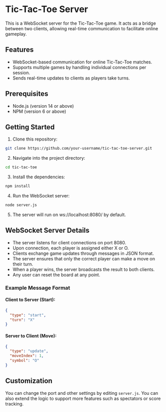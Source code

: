 # Tic-Tac-Toe Server

This is a WebSocket server for the Tic-Tac-Toe game. It acts as a bridge between two clients, allowing real-time communication to facilitate online gameplay.

## Features

- WebSocket-based communication for online Tic-Tac-Toe matches.
- Supports multiple games by handling individual connections per session.
- Sends real-time updates to clients as players take turns.

## Prerequisites

- Node.js (version 14 or above)
- NPM (version 6 or above)

## Getting Started

1. Clone this repository:

```bash
git clone https://github.com/your-username/tic-tac-toe-server.git
```

2. Navigate into the project directory:

```bash
cd tic-tac-toe
```

3. Install the dependencies:

```bash
npm install
```

4. Run the WebSocket server:

```bash
node server.js
```

5. The server will run on ws://localhost:8080/ by default.

## WebSocket Server Details

- The server listens for client connections on port 8080.
- Upon connection, each player is assigned either X or O.
- Clients exchange game updates through messages in JSON format.
- The server ensures that only the correct player can make a move on their turn.
- When a player wins, the server broadcasts the result to both clients.
- Any user can reset the board at any point.

### Example Message Format

#### Client to Server (Start):

```json
{
  "type": "start",
  "turn": "X"
}
```

#### Server to Client (Move):

```json
{
  "type": "update",
  "moveIndex": 1,
  "symbol": "O"
}
```

## Customization

You can change the port and other settings by editing `server.js`. You can also extend the logic to support more features such as spectators or score tracking.


